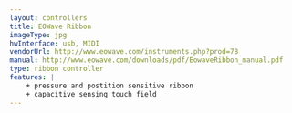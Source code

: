```yaml
---
layout: controllers
title: EOWave Ribbon
imageType: jpg
hwInterface: usb, MIDI
vendorUrl: http://www.eowave.com/instruments.php?prod=78
manual: http://www.eowave.com/downloads/pdf/EowaveRibbon_manual.pdf
type: ribbon controller
features: |
    + pressure and postition sensitive ribbon
    + capacitive sensing touch field
---
```

